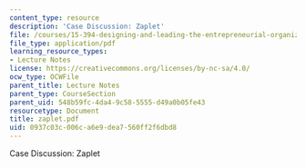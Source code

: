 ```yaml
---
content_type: resource
description: 'Case Discussion: Zaplet'
file: /courses/15-394-designing-and-leading-the-entrepreneurial-organization-spring-2003/0937c03c006ca6e9dea7560ff2f6dbd8_zaplet.pdf
file_type: application/pdf
learning_resource_types:
- Lecture Notes
license: https://creativecommons.org/licenses/by-nc-sa/4.0/
ocw_type: OCWFile
parent_title: Lecture Notes
parent_type: CourseSection
parent_uid: 548b59fc-4da4-9c58-5555-d49a0b05fe43
resourcetype: Document
title: zaplet.pdf
uid: 0937c03c-006c-a6e9-dea7-560ff2f6dbd8
---
```

Case Discussion: Zaplet
